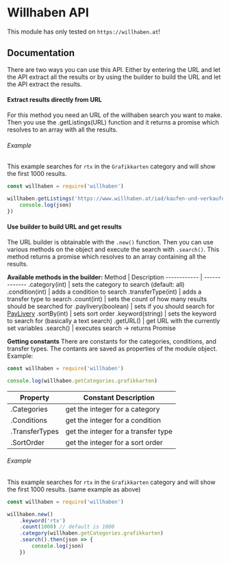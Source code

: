 # Willhaben API
This module has only tested on `https://willhaben.at`!

## Documentation
There are two ways you can use this API.
Either by entering the URL and let the API extract all the results or by using the builder to build the URL and let the API extract the results.


#### Extract results directly from URL
For this method you need an URL of the willhaben search you want to make. Then you use the .getListings(URL) function and it returns a promise which resolves to an array with all the results.

###### Example
This example searches for `rtx` in the `Grafikkarten` category and will show the first 1000 results.
```javascript
const willhaben = require('willhaben')

willhaben.getListings('https://www.willhaben.at/iad/kaufen-und-verkaufen/marktplatz/pc-komponenten/-5882?keyword=rtx&rows=1000').then(json => {
    console.log(json)
})
```


#### Use builder to build URL and get results
The URL builder is obtainable with the `.new()` function. Then you can use various methods on the object and execute the search with `.search()`. This method returns a promise which resolves to an array containing all the results.

**Available methods in the builder:**
Method | Description
------------ | -------------
.category(int) | sets the category to search (default: all)
.condition(int) | adds a condition to search
.transferType(int) | adds a transfer type to search
.count(int) | sets the count of how many results should be searched for
.paylivery(boolean) | sets if you should search for [PayLivery](https://hilfe.willhaben.at/hc/de/categories/360002297680-PayLivery-Online-Zahlung-und-Versand)
.sortBy(int) | sets sort order
.keyword(string) | sets the keyword to search for (basically a text search)
.getURL() | get URL with the currently set variables
.search() | executes search -> returns Promise

**Getting constants**
There are constants for the categories, conditions, and transfer types. The contants are saved as properties of the module object. Example:
```javascript
const willhaben = require('willhaben')

console.log(willhaben.getCategories.grafikkarten)
```
Property | Constant Description
------------ | -------------
.Categories | get the integer for a category
.Conditions | get the integer for a condition
.TransferTypes | get the integer for a transfer type
.SortOrder | get the integer for a sort order

###### Example
This example searches for `rtx` in the `Grafikkarten` category and will show the first 1000 results. (same example as above)
```javascript
const willhaben = require('willhaben')

willhaben.new()
    .keyword('rtx')
    .count(1000) // default is 1000
    .category(willhaben.getCategories.grafikkarten)
    .search().then(json => {
        console.log(json)
    })
```